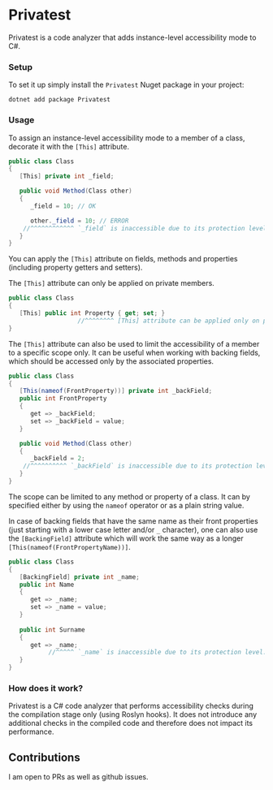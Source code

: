 # Privatest

Privatest is a code analyzer that adds instance-level accessibility mode to C#.

### Setup

To set it up simply install the `Privatest` Nuget package in your project:

```
dotnet add package Privatest
```

### Usage

To assign an instance-level accessibility mode to a member of a class, decorate it with the `[This]` attribute.

```csharp
public class Class
{
   [This] private int _field;

   public void Method(Class other)
   {
      _field = 10; // OK

      other._field = 10; // ERROR
    //^^^^^^^^^^^^ `_field` is inaccessible due to its protection level. It can only be accessed by the instance to which it belongs (through the `this` reference).
   }
}
```

You can apply the `[This]` attribute on fields, methods and properties (including property getters and setters).

The `[This]` attribute can only be applied on private members.

```csharp
public class Class
{
   [This] public int Property { get; set; }
                   //^^^^^^^^ [This] attribute can be applied only on private members, but was applied on 'Public' member 'Property'
}
```

The `[This]` attribute can also be used to limit the accessibility of a member to a specific scope only. It can be useful when working with backing fields, which should be accessed only by the associated properties.

```csharp
public class Class
{
   [This(nameof(FrontProperty))] private int _backField;
   public int FrontProperty
   {
      get => _backField;
      set => _backField = value;
   }

   public void Method(Class other)
   {
      _backField = 2;
    //^^^^^^^^^^ `_backField` is inaccessible due to its protection level. It can only be accessed in `FrontProperty` (but is used in `Method`).
   }
}
```

The scope can be limited to any method or property of a class. It can by specified either by using the `nameof` operator or as a plain string value.

In case of backing fields that have the same name as their front properties (just starting with a lower case letter and/or `_` character), one can also use the `[BackingField]` attribute which will work the same way as a longer `[This(nameof(FrontPropertyName))]`.

```csharp
public class Class
{
   [BackingField] private int _name;
   public int Name
   {
      get => _name;
      set => _name = value;
   }
   
   public int Surname
   {
      get => _name;
           //^^^^^ `_name` is inaccessible due to its protection level. It can only be accessed in `Name` (but is used in `Surname`).
   }
}
```

### How does it work?

Privatest is a C# code analyzer that performs accessibility checks during the compilation stage only (using Roslyn hooks). It does not introduce any additional checks in the compiled code and therefore does not impact its performance.

## Contributions

I am open to PRs as well as github issues.
